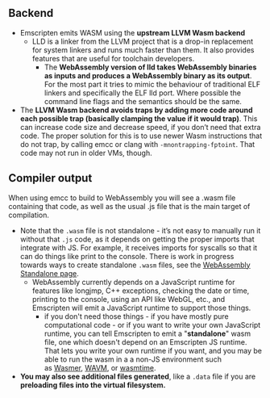 
## Backend
- Emscripten emits WASM using the **upstream LLVM Wasm backend**
	- LLD is a linker from the LLVM project that is a drop-in replacement for system linkers and runs much faster than them. It also provides features that are useful for toolchain developers.
		- The **WebAssembly version of lld takes WebAssembly binaries as inputs and produces a WebAssembly binary as its output**. For the most part it tries to mimic the behaviour of traditional ELF linkers and specifically the ELF lld port. Where possible the command line flags and the semantics should be the same.
- The **LLVM Wasm backend avoids traps by adding more code around each possible trap (basically clamping the value if it would trap)**. This can increase code size and decrease speed, if you don’t need that extra code. The proper solution for this is to use newer Wasm instructions that do not trap, by calling emcc or clang with `-mnontrapping-fptoint`. That code may not run in older VMs, though.

## Compiler output
When using emcc to build to WebAssembly you will see a .wasm file containing that code, as well as the usual .js file that is the main target of compilation.
- Note that the `.wasm` file is not standalone - it’s not easy to manually run it without that `.js` code, as it depends on getting the proper imports that integrate with JS. For example, it receives imports for syscalls so that it can do things like print to the console. There is work in progress towards ways to create standalone `.wasm` files, see the [WebAssembly Standalone page](https://github.com/emscripten-core/emscripten/wiki/WebAssembly-Standalone).
	- WebAssembly currently depends on a JavaScript runtime for features like longjmp, C++ exceptions, checking the date or time, printing to the console, using an API like WebGL, etc., and Emscripten will emit a JavaScript runtime to support those things.
		- if you don't need those things - if you have mostly pure computational code - or if you want to write your own JavaScript runtime, you can tell Emscripten to emit a "**standalone**" wasm file, one which doesn't depend on an Emscripten JS runtime. That lets you write your own runtime if you want, and you may be able to run the wasm in a a non-JS environment such as [Wasmer](https://wasmer.io/), [WAVM](https://github.com/WAVM/WAVM), or [wasmtime](https://github.com/CraneStation/wasmtime).
- **You may also see additional files generated**, like a `.data` file if you are **preloading files into the virtual filesystem.**